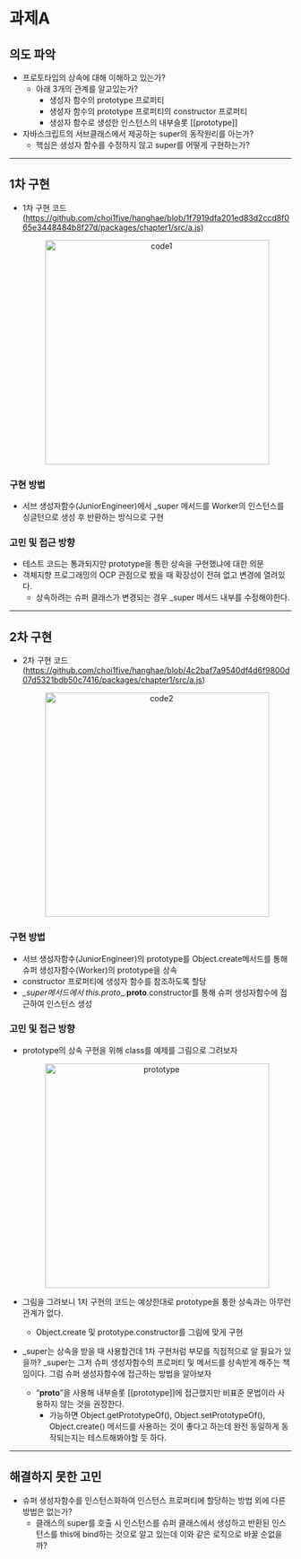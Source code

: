 # 과제A

## 의도 파악

- 프로토타입의 상속에 대해 이해하고 있는가?
    - 아래 3개의 관계를 알고있는가?
        - 생성자 함수의 prototype 프로퍼티
        - 생성자 함수의 prototype 프로퍼티의 constructor 프로퍼티
        - 생성자 함수로 생성한 인스턴스의 내부슬롯 [[prototype]]
- 자바스크립트의 서브클래스에서 제공하는 super의 동작원리를 아는가?
    - 핵심은 생성자 함수를 수정하지 않고 super를 어떻게 구현하는가?

---

## 1차 구현

- 1차 구현 코드 (https://github.com/choi1five/hanghae/blob/1f7919dfa201ed83d2ccd8f065e3448484b8f27d/packages/chapter1/src/a.js)
     <p align="center">
        <img src="https://github.com/choi1five/hhp-task/assets/99406837/24770af0-2349-4d4d-8946-5e398a678ded" alt="code1" style="width:400px;"/>
     </p
    

### 구현 방법

- 서브 생성자함수(JuniorEngineer)에서 _super 메서드를 Worker의 인스턴스를 싱글턴으로 생성 후 반환하는 방식으로 구현

### 고민 및 접근 방향

- 테스트 코드는 통과되지만 prototype을 통한 상속을 구현했냐에 대한 의문
- 객체지향 프로그래밍의 OCP 관점으로 봤을 때 확장성이 전혀 없고 변경에 열려있다.
    - 상속하려는 슈퍼 클래스가 변경되는 경우 _super 메서드 내부를 수정해야한다.

---

## 2차 구현

- 2차 구현 코드 (https://github.com/choi1five/hanghae/blob/4c2baf7a9540df4d6f9800d07d5321bdb50c7416/packages/chapter1/src/a.js)
     <p align="center">
        <img src="https://github.com/choi1five/hhp-task/assets/99406837/e9b915b6-94f1-44eb-bbba-af6a884b0550" alt="code2" style="width:400px;"/>
     </p>
   

### 구현 방법

- 서브 생성자함수(JuniorEngineer)의 prototype를 Object.create메서드를 통해 슈퍼 생성자함수(Worker)의 prototype을 상속
- constructor 프로퍼티에 생성자 함수를 참조하도록 할당
- *_super메서드에서 this.*_proto__.__proto__.constructor를 통해 슈퍼 생성자함수에 접근하여 인스턴스 생성

### 고민 및 접근 방향

- prototype의 상속 구현을 위해 class를 예제를 그림으로 그려보자

  <p align="center">
      <img src="https://github.com/choi1five/hhp-task/assets/99406837/1462662a-c11b-4658-b77e-dcbcf45cc44b" alt="prototype" style="width:400px;"/>
   </p>
    
- 그림을 그려보니 1차 구현의 코드는 예상한대로 prototype을 통한 상속과는 아무런 관계가 없다.
    - Object.create 및 prototype.constructor를 그림에 맞게 구현
- _super는 상속을 받을 때 사용할건데 1차 구현처럼 부모를 직접적으로 알 필요가 있을까? _super는 그저 슈퍼 생성자함수의 프로퍼티 및 메서드를 상속받게 해주는 책임이다.
그럼 슈퍼 생성자함수에 접근하는 방법을 알아보자
    - “__proto__”을 사용해 내부슬롯 [[prototype]]에 접근했지만 비표준 문법이라 사용하지 않는 것을 권장한다.
        - 가능하면 Object.getPrototypeOf(), Object.setPrototypeOf(), Object.create() 메서드를 사용하는 것이 좋다고 하는데 완전 동일하게 동작되는지는 테스트해봐야할 듯 하다.

---

## 해결하지 못한 고민

- 슈퍼 생성자함수를 인스턴스화하여 인스턴스 프로퍼티에 할당하는 방법 외에 다른 방법은 없는가?
    - 클래스의 super를 호출 시 인스턴스를 슈퍼 클래스에서 생성하고 반환된 인스턴스를 this에 bind하는 것으로 알고 있는데 이와 같은 로직으로 바꿀 순없을까?
